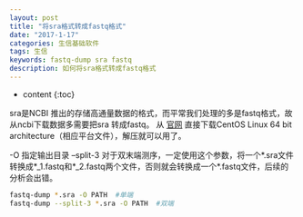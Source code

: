 ```yaml
---
layout: post
title: "将sra格式转成fastq格式"
date: "2017-1-17"
categories: 生信基础软件
tags: 生信
keywords: fastq-dump sra fastq
description: 如何将sra格式转成fastq格式
---
```


* content
{:toc}


sra是NCBI 推出的存储高通量数据的格式，而平常我们处理的多是fastq格式，故从ncbi下载数据多需要把sra 转成fastq。 从 [官网](http://trace.ncbi.nlm.nih.gov/Traces/sra/sra.cgi?cmd=show&f=software&m=software&s=software) 直接下载CentOS Linux 64 bit architecture（相应平台文件），解压就可以用了。

-O 指定输出目录
–split-3 对于双末端测序，一定使用这个参数，将一个\*.sra文件转换成\*_1.fastq和\*_2.fastq两个文件，否则就会转换成一个\*.fastq文件，后续的分析会出错。
```bash
fastq-dump *.sra -O PATH  #单端
fastq-dump --split-3 *.sra -O PATH  #双端
```
